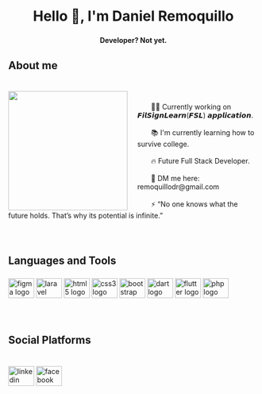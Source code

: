 <h1 align="center">Hello 👋, I'm Daniel Remoquillo</h1>

###

<h4 align="center">Developer? Not yet.</h4>

###

<h2 align="left">About me</h2>

###

<br clear="both">

<img  style="margin-right: 20px" align="left" height="240" src="https://media.tenor.com/aSaYnI7L9b0AAAAC/bocchi-the-rock-bocchi.gif"  />

###

<p align="left">	&nbsp; 	&nbsp;	&nbsp;	&nbsp;👨‍💻 Currently working on 𝙁𝙞𝙡𝙎𝙞𝙜𝙣𝙇𝙚𝙖𝙧𝙣(𝙁𝙎𝙇) 𝙖𝙥𝙥𝙡𝙞𝙘𝙖𝙩𝙞𝙤𝙣.<br><br>&nbsp; 	&nbsp;	&nbsp;	&nbsp;📚 I'm currently learning how to survive college.<br><br>&nbsp; 	&nbsp;	&nbsp;	&nbsp;🔥 Future Full Stack Developer.<br><br>&nbsp; 	&nbsp;	&nbsp;	&nbsp;📨 DM me here: <a>remoquillodr@gmail.com</a><br><br>&nbsp; 	&nbsp;	&nbsp;	&nbsp;⚡ “No one knows what the future holds. That’s why its potential is infinite.”</p>

###

<br clear="both">

<h2 align="left">Languages and Tools</h2>

###

<div align="left">
  <img src="https://cdn.jsdelivr.net/gh/devicons/devicon/icons/figma/figma-original.svg" height="40" width="52" alt="figma logo"  />
  <img src="https://cdn.jsdelivr.net/gh/devicons/devicon/icons/laravel/laravel-plain.svg" height="40" width="52" alt="laravel logo"  />
  <img src="https://cdn.jsdelivr.net/gh/devicons/devicon/icons/html5/html5-original.svg" height="40" width="52" alt="html5 logo"  />
  <img src="https://cdn.jsdelivr.net/gh/devicons/devicon/icons/css3/css3-original.svg" height="40" width="52" alt="css3 logo"  />
  <img src="https://cdn.jsdelivr.net/gh/devicons/devicon/icons/bootstrap/bootstrap-original.svg" height="40" width="52" alt="bootstrap logo"  />
  <img src="https://cdn.jsdelivr.net/gh/devicons/devicon/icons/dart/dart-original.svg" height="40" width="52" alt="dart logo"  />
  <img src="https://cdn.jsdelivr.net/gh/devicons/devicon/icons/flutter/flutter-original.svg" height="40" width="52" alt="flutter logo"  />
  <img src="https://cdn.jsdelivr.net/gh/devicons/devicon/icons/php/php-original.svg" height="40" width="52" alt="php logo"  />
</div>

###

<br clear="both">

<h2 align="left">Social Platforms</h2>

###

<br clear="both">

<div align="left">
  <img src="https://raw.githubusercontent.com/maurodesouza/profile-readme-generator/master/src/assets/icons/social/linkedin/default.svg" width="52" height="40" alt="linkedin logo"  />
  <a href="https://www.facebook.com/dnl8100" target="_blank">
    <img src="https://raw.githubusercontent.com/maurodesouza/profile-readme-generator/master/src/assets/icons/social/facebook/default.svg" width="52" height="40" alt="facebook logo"  />
  </a>
</div>

###
